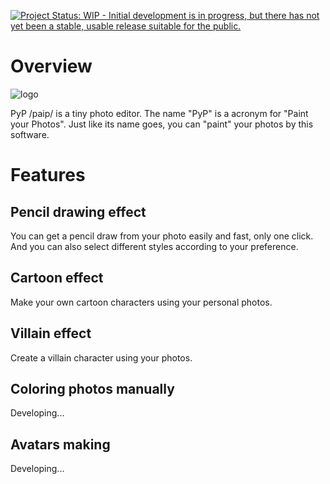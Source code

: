 [![Project Status: WIP - Initial development is in progress, but there has not yet been a stable, usable release suitable for the public.](http://www.repostatus.org/badges/latest/wip.svg)](http://www.repostatus.org/#wip)

# Overview

![logo](https://github.com/Sunlcy/PyP/blob/master/logo/pyp_logo.png)

PyP /paip/ is a tiny photo editor. The name "PyP" is a acronym for "Paint your Photos". Just like its name goes, you can "paint" your photos by this software.

# Features

## Pencil drawing effect

You can get a pencil draw from your photo easily and fast, only one click. And you can also select different styles according to your preference.

## Cartoon effect

Make your own cartoon characters using your personal photos. 

## Villain effect

Create a villain character using your photos.

## Coloring photos manually

Developing...

## Avatars making

Developing...
